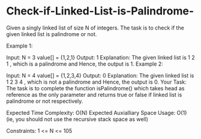 # Check-if-Linked-List-is-Palindrome-
Given a singly linked list of size N of integers. The task is to check if the given linked list is palindrome or not.

Example 1:

Input:
N = 3
value[] = {1,2,1}
Output: 1
Explanation: The given linked list is
1 2 1 , which is a palindrome and
Hence, the output is 1.
Example 2:

Input:
N = 4
value[] = {1,2,3,4}
Output: 0
Explanation: The given linked list
is 1 2 3 4 , which is not a palindrome
and Hence, the output is 0.
Your Task:
The task is to complete the function isPalindrome() which takes head as reference as the only parameter and returns true or false if linked list is palindrome or not respectively.

Expected Time Complexity: O(N)
Expected Auxialliary Space Usage: O(1)  (ie, you should not use the recursive stack space as well)

Constraints:
1 <= N <= 105
